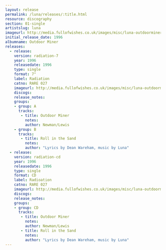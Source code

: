 ```yaml
---
layout: release
permalink: /luna/releases/:title.html
resource: discography
section: 01-single
artistslug: luna
imageurl: http://media.fullofwishes.co.uk/images/misc/luna-outdoorminer-500.jpg
initial_release_date: 1996
albumname: Outdoor Miner
releases:
  - release: 
    version: radiation-7
    year: 1996
    releasedate: 1996
    type: single
    format: 7"
    label: Radiation
    catno: RARE 027
    imageurl: http://media.fullofwishes.co.uk/images/misc/luna-outdoorminer-500.jpg
    discogs: 
    release_notes: 
    groups:
    - group: A
      tracks:
       - title: Outdoor Miner
         notes: 
         author: Newman/Lewis
    - group: B
      tracks:
       - title: Roll in the Sand
         notes: 
         author: "Lyrics by Dean Wareham, music by Luna"
  - release: 
    version: radiation-cd
    year: 1996
    releasedate: 1996
    type: single
    format: CD
    label: Radioation
    catno: RARE 027
    imageurl: http://media.fullofwishes.co.uk/images/misc/luna-outdoorminer-500.jpg
    discogs: 
    release_notes: 
    groups:
    - group: CD
      tracks:
       - title: Outdoor Miner
         notes: 
         author: Newman/Lewis
       - title: Roll in the Sand
         notes: 
         author: "Lyrics by Dean Wareham, music by Luna"
---
```

